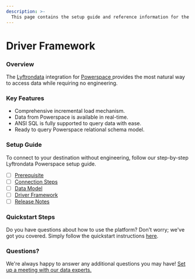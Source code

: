 ```yaml
---
description: >-
  This page contains the setup guide and reference information for the Powerspace source connector.
---
```


# Driver Framework

### Overview

The [Lyftrondata](https://www.lyftrondata.com/) integration for [Powerspace](https://www.lyftrondata.com/integration/powerspace/)[ ](https://www.lyftrondata.com/integration/powerspace/)provides the most natural way to access data while requiring no engineering.

### Key Features

* Comprehensive incremental load mechanism.
* Data from Powerspace is available in real-time.&#x20;
* ANSI SQL is fully supported to query data with ease.
* Ready to query Powerspace relational schema model.

### Setup Guide

To connect to your destination without engineering, follow our step-by-step Lyftrondata Powerspace setup guide.

* [ ] [Prerequisite](../../marketing-analytics/powerspace/prerequisite.md)
* [ ] [Connection Steps](../../marketing-analytics/powerspace/connection-steps.md)
* [ ] [Data Model](../../marketing-analytics/powerspace/data-model/)
* [ ] [Driver Framework](../../marketing-analytics/powerspace/driver-framework/)
* [ ] [Release Notes](../../marketing-analytics/powerspace/release-notes.md)

### Quickstart Steps

Do you have questions about how to use the platform? Don't worry; we've got you covered. Simply follow the quickstart instructions [here](../../../quickstart-steps.md).

### Questions? <a href="#questions" id="questions"></a>

We're always happy to answer any additional questions you may have! [Set up a meeting with our data experts.](https://www.lyftrondata.com/book-a-meeting/)


